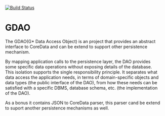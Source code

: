 [![Build Status](https://travis-ci.org/vadeara/GDAO.svg?branch=master)](https://travis-ci.org/vadeara/GDAO)

# GDAO
The GDAO(G* Data Access Object) is an project that provides an abstract interface to CoreData and can be extend to support other persistence mechanism.

By mapping application calls to the persistence layer, the DAO provides some specific data operations without exposing details of the database. 
This isolation supports the single responsibility principle. 
It separates what data access the application needs, in terms of domain-specific objects and data types (the public interface of the DAO), from how these needs can be satisfied with a specific DBMS, database schema, etc. (the implementation of the DAO). 

As a bonus it contains JSON to CoreData parser, this parser cand be extend to suport another persistence mechanisms as well.

